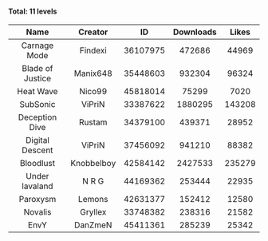 #### Total: 11 levels

| Name | Creator | ID | Downloads | Likes |
|:---:|:---:|:---:|:---:|:---:|
| Carnage Mode | Findexi | 36107975 | 472686 | 44969
| Blade of Justice | Manix648 | 35448603 | 932304 | 96324
| Heat Wave | Nico99 | 45818014 | 75299 | 7020
| SubSonic | ViPriN | 33387622 | 1880295 | 143208
| Deception Dive | Rustam | 34379100 | 439371 | 28952
| Digital Descent | ViPriN | 37456092 | 941210 | 88382
| Bloodlust | Knobbelboy | 42584142 | 2427533 | 235279
| Under lavaland | N R G | 44169362 | 253444 | 22935
| Paroxysm | Lemons | 42631377 | 152412 | 12580
| Novalis | Gryllex | 33748382 | 238316 | 21582
| EnvY | DanZmeN | 45411361 | 285239 | 25342
